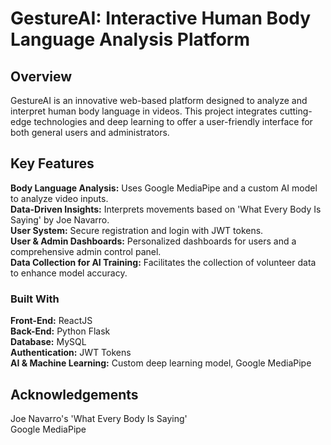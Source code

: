 # GestureAI: Interactive Human Body Language Analysis Platform
## Overview
GestureAI is an innovative web-based platform designed to analyze and interpret human body language in videos. This project integrates cutting-edge technologies and deep learning to offer a user-friendly interface for both general users and administrators.<br/>

## Key Features
**Body Language Analysis:** Uses Google MediaPipe and a custom AI model to analyze video inputs.<br/>
**Data-Driven Insights:** Interprets movements based on 'What Every Body Is Saying' by Joe Navarro.<br/>
**User System:** Secure registration and login with JWT tokens.<br/>
**User & Admin Dashboards:** Personalized dashboards for users and a comprehensive admin control panel.<br/>
**Data Collection for AI Training:** Facilitates the collection of volunteer data to enhance model accuracy.<br/>

### Built With
**Front-End:** ReactJS<br/>
**Back-End:** Python Flask<br/>
**Database:** MySQL<br/>
**Authentication:** JWT Tokens<br/>
**AI & Machine Learning:** Custom deep learning model, Google MediaPipe<br/>

## Acknowledgements
Joe Navarro's 'What Every Body Is Saying'<br/>
Google MediaPipe<br/>
